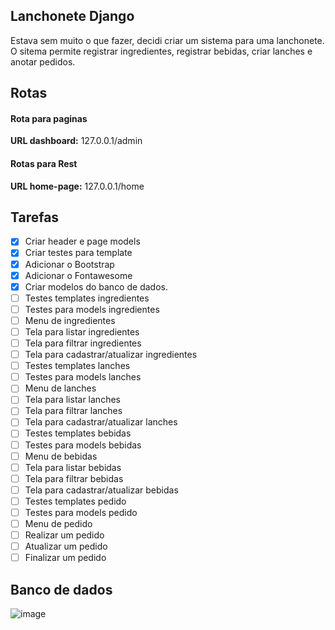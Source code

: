 ## Lanchonete Django
Estava sem muito o que fazer, decidi criar um sistema para uma lanchonete.  
O sitema permite registrar ingredientes, registrar bebidas, criar lanches e anotar pedidos.  

## Rotas
#### Rota para paginas
**URL dashboard:** 127.0.0.1/admin  

#### Rotas para Rest  
**URL home-page:**  127.0.0.1/home  


## Tarefas  
- [X] Criar header e page models  
- [X] Criar testes para template  
- [X] Adicionar o Bootstrap  
- [X] Adicionar o Fontawesome 
- [X] Criar modelos do banco de dados.  
- [ ] Testes templates  ingredientes
- [ ] Testes para models ingredientes
- [ ] Menu de ingredientes  
- [ ] Tela para listar ingredientes  
- [ ] Tela para filtrar ingredientes  
- [ ] Tela para cadastrar/atualizar ingredientes 
- [ ] Testes templates  lanches
- [ ] Testes para models lanches
- [ ] Menu de lanches
- [ ] Tela para listar lanches  
- [ ] Tela para filtrar lanches  
- [ ] Tela para cadastrar/atualizar lanches  
- [ ] Testes templates  bebidas
- [ ] Testes para models bebidas
- [ ] Menu de bebidas
- [ ] Tela para listar bebidas  
- [ ] Tela para filtrar bebidas  
- [ ] Tela para cadastrar/atualizar bebidas  
- [ ] Testes templates  pedido
- [ ] Testes para models pedido
- [ ] Menu de pedido
- [ ] Realizar um pedido  
- [ ] Atualizar um pedido  
- [ ] Finalizar um pedido     

## Banco de dados  

![image](https://user-images.githubusercontent.com/56879793/98428575-ec762300-2080-11eb-87cc-74fd8de9081f.png)
 
